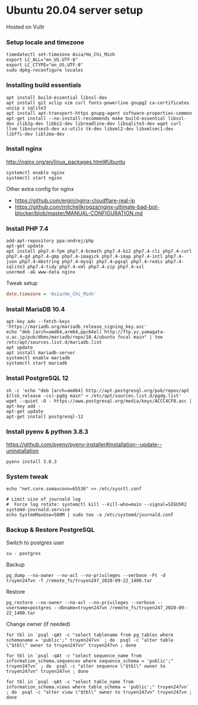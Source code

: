 # Ubuntu 20.04 server setup

Hosted on Vultr

### Setup locale and timezone
```shell
timedatectl set-timezone Asia/Ho_Chi_Minh
export LC_ALL="en_US.UTF-8"
export LC_CTYPE="en_US.UTF-8"
sudo dpkg-reconfigure locales
```

### Installing build essentials
```shell
apt install build-essential libssl-dev
apt install git xclip vim curl fonts-powerline gnupg2 ca-certificates unzip z sqlite3
apt install apt-transport-https gnupg-agent software-properties-common
apt-get install --no-install-recommends make build-essential libssl-dev zlib1g-dev libbz2-dev libreadline-dev libsqlite3-dev wget curl llvm libncurses5-dev xz-utils tk-dev libxml2-dev libxmlsec1-dev libffi-dev liblzma-dev
```

### Install nginx

http://nginx.org/en/linux_packages.html#Ubuntu

```shell
systemctl enable nginx
systemctl start nginx
```

Other extra config for nginx
- https://github.com/ergin/nginx-cloudflare-real-ip
- https://github.com/mitchellkrogza/nginx-ultimate-bad-bot-blocker/blob/master/MANUAL-CONFIGURATION.md


### Install PHP 7.4
```shell
add-apt-repository ppa:ondrej/php
apt-get update
apt install php7.4-fpm php7.4-bcmath php7.4-bz2 php7.4-cli php7.4-curl php7.4-gd php7.4-gmp php7.4-imagick php7.4-imap php7.4-intl php7.4-json php7.4-mbstring php7.4-mysql php7.4-pgsql php7.4-redis php7.4-sqlite3 php7.4-tidy php7.4-xml php7.4-zip php7.4-xsl
usermod -aG www-data nginx
```

Tweak setup

```ini
date.timezone = 'Asia/Ho_Chi_Minh'
```

### Install MariaDB 10.4
```shell
apt-key adv --fetch-keys 'https://mariadb.org/mariadb_release_signing_key.asc'
echo "deb [arch=amd64,arm64,ppc64el] http://ftp.yz.yamagata-u.ac.jp/pub/dbms/mariadb/repo/10.4/ubuntu focal main" | tee /etc/apt/sources.list.d/mariadb.list
apt update
apt install mariadb-server
systemctl enable mariadb
systemctl start mariadb
```

### Install PostgreSQL 12
```shell
sh -c 'echo "deb [arch=amd64] http://apt.postgresql.org/pub/repos/apt $(lsb_release -cs)-pgdg main" > /etc/apt/sources.list.d/pgdg.list'
wget --quiet -O - https://www.postgresql.org/media/keys/ACCC4CF8.asc | apt-key add -
apt-get update
apt-get install postgresql-12
```

### Install pyenv & python 3.8.3

https://github.com/pyenv/pyenv-installer#installation--update--uninstallation

```shell
pyenv install 3.8.3
```


### System tweak
```shell
echo "net.core.somaxconn=65536" >> /etc/sysctl.conf

# Limit size of journald log
#  Force log rotate: systemctl kill --kill-who=main --signal=SIGUSR2 systemd-journald.service
echo SystemMaxUse=500M | sudo tee -a /etc/systemd/journald.conf
```

### Backup & Restore PostgreSQL

Switch to postgres user

```shell
su - postgres
```

Backup
```shell
pg_dump --no-owner --no-acl --no-privileges --verbose -Ft -d truyen247vn -f /remote_fs/truyen247_2020-09-22_1400.tar
```

Restore
```shell
pg_restore --no-owner --no-acl --no-privileges --verbose --username=postgres --dbname=truyen247vn /remote_fs/truyen247_2020-09-22_1400.tar
```

Change owner (if needed)
```shell
for tbl in `psql -qAt -c "select tablename from pg_tables where schemaname = 'public';" truyen247vn` ; do  psql -c "alter table \"$tbl\" owner to truyen247vn" truyen247vn ; done

for tbl in `psql -qAt -c "select sequence_name from information_schema.sequences where sequence_schema = 'public';" truyen247vn` ; do  psql -c "alter sequence \"$tbl\" owner to truyen247vn" truyen247vn ; done

for tbl in `psql -qAt -c "select table_name from information_schema.views where table_schema = 'public';" truyen247vn` ; do  psql -c "alter view \"$tbl\" owner to truyen247vn" truyen247vn ; done
```
